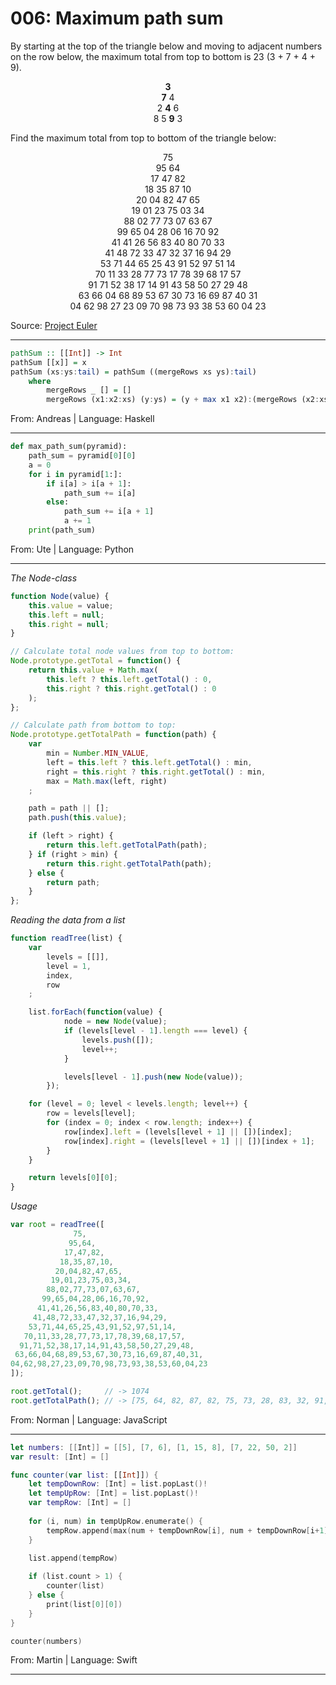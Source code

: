 # 006: Maximum path sum

By starting at the top of the triangle below and moving to adjacent numbers on the row below, the maximum total from top to bottom is 23 (3 + 7 + 4 + 9).

<p align="center">
   <strong>3</strong><br>
  <strong>7</strong> 4<br>
 2 <strong>4</strong> 6<br>
8 5 <strong>9</strong> 3
</p>

Find the maximum total from top to bottom of the triangle below:

<p align="center">
75<br>
95 64<br>
17 47 82<br>
18 35 87 10<br>
20 04 82 47 65<br>
19 01 23 75 03 34<br>
88 02 77 73 07 63 67<br>
99 65 04 28 06 16 70 92<br>
41 41 26 56 83 40 80 70 33<br>
41 48 72 33 47 32 37 16 94 29<br>
53 71 44 65 25 43 91 52 97 51 14<br>
70 11 33 28 77 73 17 78 39 68 17 57<br>
91 71 52 38 17 14 91 43 58 50 27 29 48<br>
63 66 04 68 89 53 67 30 73 16 69 87 40 31<br>
04 62 98 27 23 09 70 98 73 93 38 53 60 04 23
</p>

Source: [Project Euler](https://projecteuler.net/problem=18)

---

```haskell
pathSum :: [[Int]] -> Int
pathSum [[x]] = x
pathSum (xs:ys:tail) = pathSum ((mergeRows xs ys):tail)
    where
        mergeRows _ [] = []
        mergeRows (x1:x2:xs) (y:ys) = (y + max x1 x2):(mergeRows (x2:xs) ys)
```
From: Andreas | Language: Haskell

---

```python
def max_path_sum(pyramid):
    path_sum = pyramid[0][0]
    a = 0
    for i in pyramid[1:]:
        if i[a] > i[a + 1]:
            path_sum += i[a]
        else:
            path_sum += i[a + 1]
            a += 1
    print(path_sum)
```
From: Ute | Language: Python

---

*The Node-class*

```javascript
function Node(value) {
	this.value = value;
	this.left = null;
	this.right = null;
}

// Calculate total node values from top to bottom:
Node.prototype.getTotal = function() {
	return this.value + Math.max(
		this.left ? this.left.getTotal() : 0,
		this.right ? this.right.getTotal() : 0
	);
};

// Calculate path from bottom to top:
Node.prototype.getTotalPath = function(path) {
	var
		min = Number.MIN_VALUE,
		left = this.left ? this.left.getTotal() : min,
		right = this.right ? this.right.getTotal() : min,
		max = Math.max(left, right)
	;

	path = path || [];
	path.push(this.value);

	if (left > right) {
		return this.left.getTotalPath(path);
	} if (right > min) {
		return this.right.getTotalPath(path);
	} else {
		return path;
	}
};
```
*Reading the data from a list*

```javascript
function readTree(list) {
	var
		levels = [[]],
		level = 1,
		index,
		row
	;

	list.forEach(function(value) {
			node = new Node(value);
			if (levels[level - 1].length === level) {
				levels.push([]);
				level++;
			}

			levels[level - 1].push(new Node(value));
		});

	for (level = 0; level < levels.length; level++) {
		row = levels[level];
		for (index = 0; index < row.length; index++) {
			row[index].left = (levels[level + 1] || [])[index];
			row[index].right = (levels[level + 1] || [])[index + 1];
		}
	}

	return levels[0][0];
}
```

*Usage*

```javascript
var root = readTree([
              75,
             95,64,
            17,47,82,
           18,35,87,10,
          20,04,82,47,65,
         19,01,23,75,03,34,
        88,02,77,73,07,63,67,
       99,65,04,28,06,16,70,92,
      41,41,26,56,83,40,80,70,33,
     41,48,72,33,47,32,37,16,94,29,
    53,71,44,65,25,43,91,52,97,51,14,
   70,11,33,28,77,73,17,78,39,68,17,57,
  91,71,52,38,17,14,91,43,58,50,27,29,48,
 63,66,04,68,89,53,67,30,73,16,69,87,40,31,
04,62,98,27,23,09,70,98,73,93,38,53,60,04,23
]);

root.getTotal();     // -> 1074
root.getTotalPath(); // -> [75, 64, 82, 87, 82, 75, 73, 28, 83, 32, 91, 78, 58, 73, 93]
```

From: Norman | Language: JavaScript

---

```swift
let numbers: [[Int]] = [[5], [7, 6], [1, 15, 8], [7, 22, 50, 2]]
var result: [Int] = []

func counter(var list: [[Int]]) {
    let tempDownRow: [Int] = list.popLast()!
    let tempUpRow: [Int] = list.popLast()!
    var tempRow: [Int] = []
    
    for (i, num) in tempUpRow.enumerate() {
        tempRow.append(max(num + tempDownRow[i], num + tempDownRow[i+1]))
    }
    
    list.append(tempRow)

    if (list.count > 1) {
        counter(list)
    } else {
        print(list[0][0])
    }
}

counter(numbers)
```
From: Martin | Language: Swift

---
